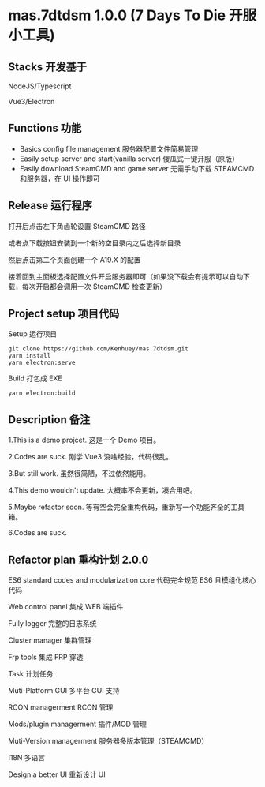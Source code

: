# mas.7dtdsm 1.0.0 (7 Days To Die 开服小工具)

## Stacks 开发基于

NodeJS/Typescript

Vue3/Electron

## Functions 功能

- Basics config file management 服务器配置文件简易管理
- Easily setup server and start(vanilla server) 傻瓜式一键开服（原版）
- Easily download SteamCMD and game server 无需手动下载 STEAMCMD 和服务器，在 UI 操作即可

## Release 运行程序

打开后点击左下角齿轮设置 SteamCMD 路径

或者点下载按钮安装到一个新的空目录内之后选择新目录

然后点击第二个页面创建一个 A19.X 的配置

接着回到主面板选择配置文件开启服务器即可（如果没下载会有提示可以自动下载，每次开启都会调用一次 SteamCMD 检查更新）

## Project setup 项目代码

Setup 运行项目

```
git clone https://github.com/Kenhuey/mas.7dtdsm.git
yarn install
yarn electron:serve
```

Build 打包成 EXE

```
yarn electron:build
```

## Description 备注

1.This is a demo projcet. 这是一个 Demo 项目。

2.Codes are suck. 刚学 Vue3 没啥经验，代码很乱。

3.But still work. 虽然很简陋，不过依然能用。

4.This demo wouldn't update. 大概率不会更新，凑合用吧。

5.Maybe refactor soon. 等有空会完全重构代码，重新写一个功能齐全的工具箱。

6.Codes are suck.

## Refactor plan 重构计划 2.0.0

ES6 standard codes and modularization core 代码完全规范 ES6 且模组化核心代码

Web control panel 集成 WEB 端插件

Fully logger 完整的日志系统

Cluster manager 集群管理

Frp tools 集成 FRP 穿透

Task 计划任务

Muti-Platform GUI 多平台 GUI 支持

RCON managerment RCON 管理

Mods/plugin managerment 插件/MOD 管理

Muti-Version managerment 服务器多版本管理（STEAMCMD）

I18N 多语言

Design a better UI 重新设计 UI
